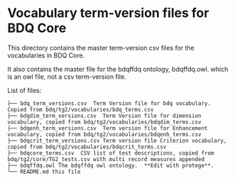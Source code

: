 # Vocabulary term-version files for BDQ Core

This directory contains the master term-version csv files for the vocabularies in BDQ Core.

It also contains the master file for the bdqffdq ontology, bdqffdq.owl. which is an owl file, not a csv term-version file.  

List of files: 

    ├── bdq_term_versions.csv  Term Version file for bdq vocabulary.  Copied from bdq/tg2/vocabularies/bdq_terms.csv
    ├── bdqdim_term_versions.csv  Term Version file for dimension vocabulary, copied from bdq/tg2/vocabularies/bdqdim_terms.csv
    ├── bdqenh_term_versions.csv  Term version file for Enhancement vocabulary, copied from bdq/tg2/vocabularies/bdqenh_terms.csv
    ├── bdqcrit_term_versions.csv Term version file Criterion vocabulary, copied from bdq/tg2/vocabularies/bdqcrit_terms.csv
    ├── bdqcore_terms.csv  CSV list of test descriptions, copied from bdq/tg2/core/TG2_tests.csv with multi record measures appended
    ├── bdqffdq.owl The bdqffdq owl ontology.  **Edit with protege**.
    └── README.md this file

